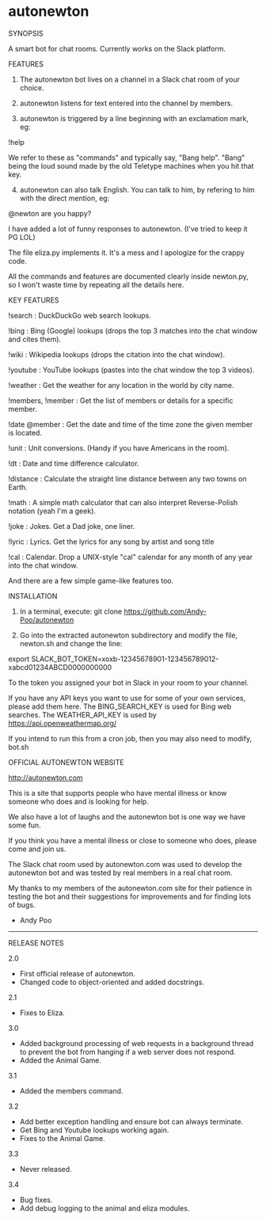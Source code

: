 # autonewton
SYNOPSIS

A smart bot for chat rooms. Currently works on the Slack platform.


FEATURES

1. The autonewton bot lives on a channel in a Slack chat room of your choice.

2. autonewton listens for text entered into the channel by members.

3. autonewton is triggered by a line beginning with an exclamation mark, eg:

!help

We refer to these as "commands" and typically say, "Bang help".
"Bang" being the loud sound made by the old Teletype machines when
you hit that key.

4. autonewton can also talk English. You can talk to him,
by refering to him with the direct mention, eg:

@newton are you happy?

I have added a lot of funny responses to autonewton.
(I've tried to keep it PG LOL)

The file eliza.py implements it. It's a mess and I apologize for the crappy code.


All the commands and features are documented clearly inside newton.py,
so I won't waste time by repeating all the details here.


KEY FEATURES

!search : DuckDuckGo web search lookups.

!bing : Bing (Google) lookups (drops the top 3 matches into the chat window and cites them).

!wiki : Wikipedia lookups (drops the citation into the chat window).

!youtube : YouTube lookups (pastes into the chat window the top 3 videos).

!weather : Get the weather for any location in the world by city name.

!members, !member : Get the list of members or details for a specific member.

!date @member : Get the date and time of the time zone the given member is located.

!unit : Unit conversions. (Handy if you have Americans in the room).

!dt : Date and time difference calculator.

!distance : Calculate the straight line distance between any two towns on Earth.

!math : A simple math calculator that can also interpret Reverse-Polish notation (yeah I'm a geek).

!joke : Jokes. Get a Dad joke, one liner.

!lyric : Lyrics. Get the lyrics for any song by artist and song title

!cal : Calendar. Drop a UNIX-style "cal" calendar for any month of any year into the chat window.

And there are a few simple game-like features too.


INSTALLATION

1. In a terminal, execute:
git clone https://github.com/Andy-Poo/autonewton

2. Go into the extracted autonewton subdirectory and modify the file,
newton.sh and change the line:

export SLACK_BOT_TOKEN=xoxb-12345678901-123456789012-xabcd01234ABCD0000000000

To the token you assigned your bot in Slack in your room to your channel.

If you have any API keys you want to use for some of your own services,
please add them here.
The BING_SEARCH_KEY is used for Bing web searches.
The WEATHER_API_KEY is used by https://api.openweathermap.org/

If you intend to run this from a cron job, then you may also need to
modify, bot.sh


OFFICIAL AUTONEWTON WEBSITE

http://autonewton.com

This is a site that supports people who have mental illness or
know someone who does and is looking for help.

We also have a lot of laughs and the autonewton bot is one way
we have some fun.

If you think you have a mental illness or close to someone who does,
please come and join us.

The Slack chat room used by autonewton.com was used to develop
the autonewton bot and was tested by real members in a real chat room.

My thanks to my members of the autonewton.com site for their patience
in testing the bot and their suggestions for improvements and for
finding lots of bugs.

- Andy Poo

-------------------------------------------------------------------------------

RELEASE NOTES

2.0
- First official release of autonewton.
- Changed code to object-oriented and added docstrings.

2.1
- Fixes to Eliza.

3.0
- Added background processing of web requests in a background thread
to prevent the bot from hanging if a web server does not respond.
- Added the Animal Game.

3.1
- Added the members command.

3.2
- Add better exception handling and ensure bot can always terminate.
- Get Bing and Youtube lookups working again.
- Fixes to the Animal Game.

3.3
- Never released.

3.4
- Bug fixes.
- Add debug logging to the animal and eliza modules.
